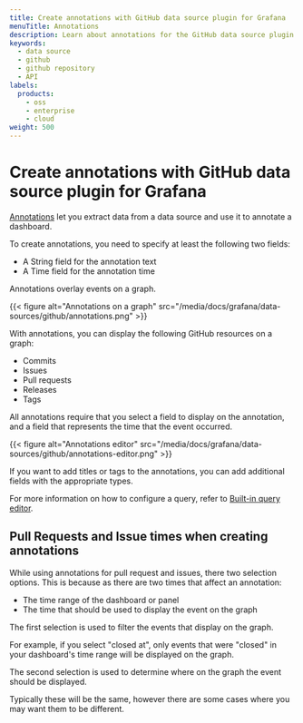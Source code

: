 ```yaml
---
title: Create annotations with GitHub data source plugin for Grafana
menuTitle: Annotations
description: Learn about annotations for the GitHub data source plugin for Grafana
keywords:
  - data source
  - github
  - github repository
  - API
labels:
  products:
    - oss
    - enterprise
    - cloud
weight: 500
---
```


# Create annotations with GitHub data source plugin for Grafana

[Annotations](https://grafana.com/docs/grafana/latest/dashboards/annotations) let you extract data from a data source and use it to annotate a dashboard.

To create annotations, you need to specify at least the following two fields:

- A String field for the annotation text
- A Time field for the annotation time

Annotations overlay events on a graph.

{{< figure alt="Annotations on a graph" src="/media/docs/grafana/data-sources/github/annotations.png" >}}

With annotations, you can display the following GitHub resources on a graph:

- Commits
- Issues
- Pull requests
- Releases
- Tags

All annotations require that you select a field to display on the annotation, and a field that represents the time that the event occurred.

{{< figure alt="Annotations editor" src="/media/docs/grafana/data-sources/github/annotations-editor.png" >}}

If you want to add titles or tags to the annotations, you can add additional fields with the appropriate types.

For more information on how to configure a query, refer to [Built-in query editor](https://grafana.com/docs/grafana/latest/dashboards/build-dashboards/annotate-visualizations/#built-in-query).

## Pull Requests and Issue times when creating annotations

While using annotations for pull request and issues, there two selection options. This is because as there are two times that affect an annotation:

- The time range of the dashboard or panel
- The time that should be used to display the event on the graph

The first selection is used to filter the events that display on the graph.

For example, if you select "closed at", only events that were "closed" in your dashboard's time range will be displayed on the graph.

The second selection is used to determine where on the graph the event should be displayed.

Typically these will be the same, however there are some cases where you may want them to be different.
